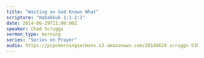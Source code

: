 ```yaml
---
title: "Waiting on God Knows What"
scripture: "Habakkuk 1:1-2:1"
date: 2014-06-29T11:00:00Z
speaker: Chad Scruggs
sermon_type: morning
series: "Series on Prayer"
audio: https://pcpcmorningsermons.s3.amazonaws.com/20140629_scruggs-53b1e44da4b91.mp3 
---
```



